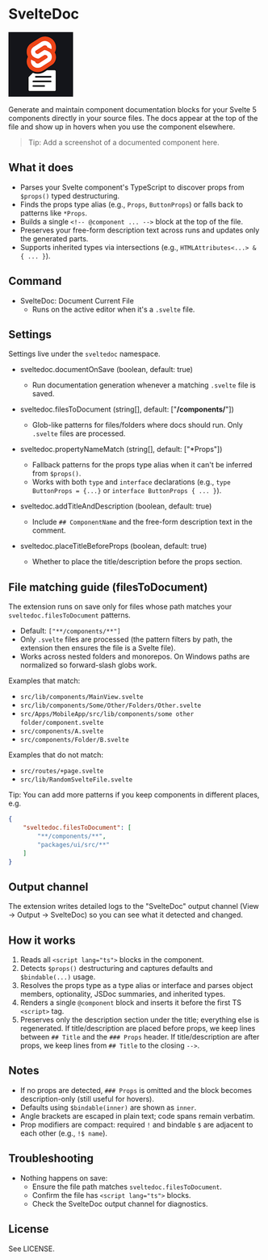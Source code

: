 # SvelteDoc

![Logo](images/logo/128.png)

Generate and maintain component documentation blocks for your Svelte 5 components directly in your source files. The docs appear at the top of the file and show up in hovers when you use the component elsewhere.

> Tip: Add a screenshot of a documented component here.

## What it does

- Parses your Svelte component's TypeScript to discover props from `$props()` typed destructuring.
- Finds the props type alias (e.g., `Props`, `ButtonProps`) or falls back to patterns like `*Props`.
- Builds a single `<!-- @component ... -->` block at the top of the file.
- Preserves your free-form description text across runs and updates only the generated parts.
- Supports inherited types via intersections (e.g., `HTMLAttributes<...> & { ... }`).

## Command

- SvelteDoc: Document Current File
	- Runs on the active editor when it's a `.svelte` file.

## Settings

Settings live under the `sveltedoc` namespace.

- sveltedoc.documentOnSave (boolean, default: true)
	- Run documentation generation whenever a matching `.svelte` file is saved.

- sveltedoc.filesToDocument (string[], default: ["**/components/**"])
	- Glob-like patterns for files/folders where docs should run. Only `.svelte` files are processed.

- sveltedoc.propertyNameMatch (string[], default: ["*Props"])
	- Fallback patterns for the props type alias when it can't be inferred from `$props()`.
	- Works with both `type` and `interface` declarations (e.g., `type ButtonProps = {...}` or `interface ButtonProps { ... }`).

- sveltedoc.addTitleAndDescription (boolean, default: true)
	- Include `## ComponentName` and the free-form description text in the comment.

- sveltedoc.placeTitleBeforeProps (boolean, default: true)
	- Whether to place the title/description before the props section.

## File matching guide (filesToDocument)

The extension runs on save only for files whose path matches your `sveltedoc.filesToDocument` patterns.

- Default: `["**/components/**"]`
- Only `.svelte` files are processed (the pattern filters by path, the extension then ensures the file is a Svelte file).
- Works across nested folders and monorepos. On Windows paths are normalized so forward-slash globs work.

Examples that match:

- `src/lib/components/MainView.svelte`
- `src/lib/components/Some/Other/Folders/Other.svelte`
- `src/Apps/MobileApp/src/lib/components/some other folder/component.svelte`
- `src/components/A.svelte`
- `src/components/Folder/B.svelte`

Examples that do not match:

- `src/routes/+page.svelte`
- `src/lib/RandomSvelteFile.svelte`

Tip: You can add more patterns if you keep components in different places, e.g.

```json
{
	"sveltedoc.filesToDocument": [
		"**/components/**",
		"packages/ui/src/**"
	]
}
```

## Output channel

The extension writes detailed logs to the "SvelteDoc" output channel (View -> Output -> SvelteDoc) so you can see what it detected and changed.

## How it works

1. Reads all `<script lang="ts">` blocks in the component.
2. Detects `$props()` destructuring and captures defaults and `$bindable(...)` usage.
3. Resolves the props type as a type alias or interface and parses object members, optionality, JSDoc summaries, and inherited types.
4. Renders a single `@component` block and inserts it before the first TS `<script>` tag.
5. Preserves only the description section under the title; everything else is regenerated. If title/description are placed before props, we keep lines between `## Title` and the `### Props` header. If title/description are after props, we keep lines from `## Title` to the closing `-->`.

## Notes

- If no props are detected, `### Props` is omitted and the block becomes description-only (still useful for hovers).
- Defaults using `$bindable(inner)` are shown as `inner`.
- Angle brackets are escaped in plain text; code spans remain verbatim.
 - Prop modifiers are compact: required `!` and bindable `$` are adjacent to each other (e.g., `!$ name`).

## Troubleshooting

- Nothing happens on save:
	- Ensure the file path matches `sveltedoc.filesToDocument`.
	- Confirm the file has `<script lang="ts">` blocks.
	- Check the SvelteDoc output channel for diagnostics.

## License

See LICENSE.
